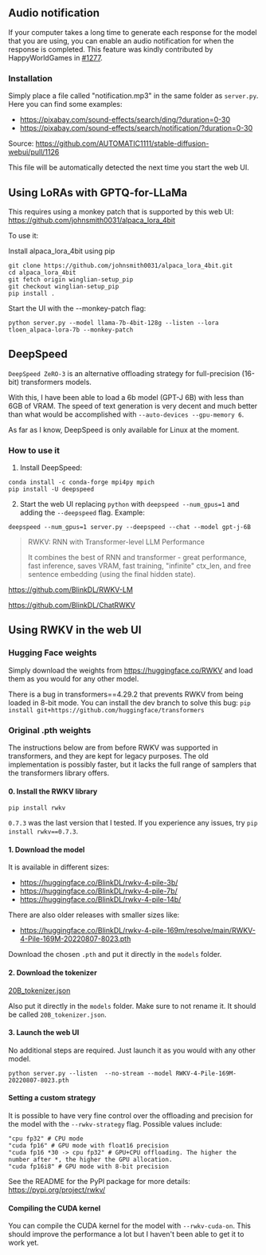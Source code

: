 ## Audio notification

If your computer takes a long time to generate each response for the model that you are using, you can enable an audio notification for when the response is completed. This feature was kindly contributed by HappyWorldGames in [#1277](https://github.com/oobabooga/text-generation-webui/pull/1277).

### Installation

Simply place a file called "notification.mp3" in the same folder as `server.py`. Here you can find some examples:

* https://pixabay.com/sound-effects/search/ding/?duration=0-30
* https://pixabay.com/sound-effects/search/notification/?duration=0-30

Source: https://github.com/AUTOMATIC1111/stable-diffusion-webui/pull/1126

This file will be automatically detected the next time you start the web UI.

## Using LoRAs with GPTQ-for-LLaMa

This requires using a monkey patch that is supported by this web UI: https://github.com/johnsmith0031/alpaca_lora_4bit

To use it:

Install alpaca_lora_4bit using pip

```
git clone https://github.com/johnsmith0031/alpaca_lora_4bit.git
cd alpaca_lora_4bit
git fetch origin winglian-setup_pip
git checkout winglian-setup_pip
pip install .
```

Start the UI with the --monkey-patch flag:

```
python server.py --model llama-7b-4bit-128g --listen --lora tloen_alpaca-lora-7b --monkey-patch
```

## DeepSpeed

`DeepSpeed ZeRO-3` is an alternative offloading strategy for full-precision (16-bit) transformers models.

With this, I have been able to load a 6b model (GPT-J 6B) with less than 6GB of VRAM. The speed of text generation is very decent and much better than what would be accomplished with `--auto-devices --gpu-memory 6`.

As far as I know, DeepSpeed is only available for Linux at the moment.

### How to use it

1. Install DeepSpeed: 

```
conda install -c conda-forge mpi4py mpich
pip install -U deepspeed
```

2. Start the web UI replacing `python` with `deepspeed --num_gpus=1` and adding the `--deepspeed` flag. Example:

```
deepspeed --num_gpus=1 server.py --deepspeed --chat --model gpt-j-6B
```

> RWKV: RNN with Transformer-level LLM Performance
>
> It combines the best of RNN and transformer - great performance, fast inference, saves VRAM, fast training, "infinite" ctx_len, and free sentence embedding (using the final hidden state).

https://github.com/BlinkDL/RWKV-LM

https://github.com/BlinkDL/ChatRWKV

## Using RWKV in the web UI

### Hugging Face weights

Simply download the weights from https://huggingface.co/RWKV and load them as you would for any other model.

There is a bug in transformers==4.29.2 that prevents RWKV from being loaded in 8-bit mode. You can install the dev branch to solve this bug: `pip install git+https://github.com/huggingface/transformers`

### Original .pth weights

The instructions below are from before RWKV was supported in transformers, and they are kept for legacy purposes. The old implementation is possibly faster, but it lacks the full range of samplers that the transformers library offers.

#### 0. Install the RWKV library

```
pip install rwkv
```

`0.7.3` was the last version that I tested. If you experience any issues, try ```pip install rwkv==0.7.3```.

#### 1. Download the model

It is available in different sizes:

* https://huggingface.co/BlinkDL/rwkv-4-pile-3b/
* https://huggingface.co/BlinkDL/rwkv-4-pile-7b/
* https://huggingface.co/BlinkDL/rwkv-4-pile-14b/

There are also older releases with smaller sizes like:

* https://huggingface.co/BlinkDL/rwkv-4-pile-169m/resolve/main/RWKV-4-Pile-169M-20220807-8023.pth

Download the chosen `.pth` and put it directly in the `models` folder. 

#### 2. Download the tokenizer

[20B_tokenizer.json](https://raw.githubusercontent.com/BlinkDL/ChatRWKV/main/v2/20B_tokenizer.json)

Also put it directly in the `models` folder. Make sure to not rename it. It should be called `20B_tokenizer.json`.

#### 3. Launch the web UI

No additional steps are required. Just launch it as you would with any other model.

```
python server.py --listen  --no-stream --model RWKV-4-Pile-169M-20220807-8023.pth
```

#### Setting a custom strategy

It is possible to have very fine control over the offloading and precision for the model with the `--rwkv-strategy` flag. Possible values include:

```
"cpu fp32" # CPU mode
"cuda fp16" # GPU mode with float16 precision
"cuda fp16 *30 -> cpu fp32" # GPU+CPU offloading. The higher the number after *, the higher the GPU allocation.
"cuda fp16i8" # GPU mode with 8-bit precision
```

See the README for the PyPl package for more details: https://pypi.org/project/rwkv/

#### Compiling the CUDA kernel

You can compile the CUDA kernel for the model with `--rwkv-cuda-on`. This should improve the performance a lot but I haven't been able to get it to work yet.
